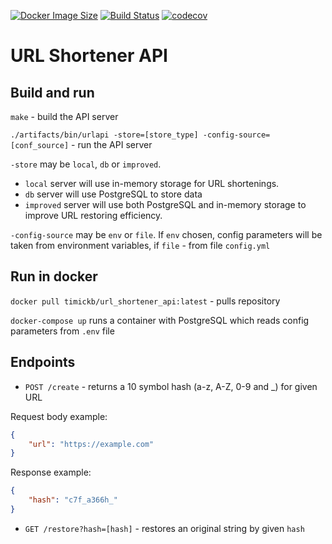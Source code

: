 [![Docker Image Size](https://badgen.net/docker/stars/timickb/url_shortener_api?icon=docker&label=stars)](https://hub.docker.com/r/timickb/url_shortener_api/)
[![Build Status](https://app.travis-ci.com/timickb/url-shortener.svg?branch=dev)](https://app.travis-ci.com/timickb/url-shortener)
[![codecov](https://codecov.io/gh/timickb/url-shortener/branch/dev/graph/badge.svg?token=TLEXMS8EJA)](https://codecov.io/gh/timickb/url-shortener)

# URL Shortener API

## Build and run
`make` - build the API server

`./artifacts/bin/urlapi -store=[store_type] -config-source=[conf_source]` - run the API server

`-store` may be `local`, `db` or `improved`. 

* `local` server will use in-memory storage for URL shortenings.
* `db` server will use PostgreSQL to store data
* `improved` server will use both PostgreSQL and in-memory storage to improve URL restoring efficiency.

`-config-source` may be `env` or `file`. If `env` chosen, config parameters will be taken from environment variables,
if `file` - from file `config.yml`

## Run in docker

`docker pull timickb/url_shortener_api:latest` - pulls repository

`docker-compose up` runs a container with PostgreSQL which reads config parameters
from `.env` file


## Endpoints

* `POST /create` - returns a 10 symbol hash (a-z, A-Z, 0-9 and \_) for given URL

Request body example:

```json
{
    "url": "https://example.com"
}
```

Response example:
```json
{
    "hash": "c7f_a366h_"
}
```

* `GET /restore?hash=[hash]` - restores an original string by given `hash`

